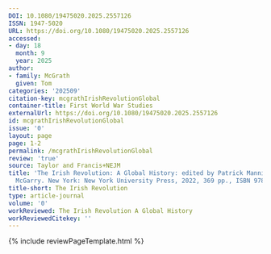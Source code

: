 ```yaml
---
DOI: 10.1080/19475020.2025.2557126
ISSN: 1947-5020
URL: https://doi.org/10.1080/19475020.2025.2557126
accessed:
- day: 18
  month: 9
  year: 2025
author:
- family: McGrath
  given: Tom
categories: '202509'
citation-key: mcgrathIrishRevolutionGlobal
container-title: First World War Studies
externalUrl: https://doi.org/10.1080/19475020.2025.2557126
id: mcgrathIrishRevolutionGlobal
issue: '0'
layout: page
page: 1-2
permalink: /mcgrathIrishRevolutionGlobal
review: 'true'
source: Taylor and Francis+NEJM
title: 'The Irish Revolution: A Global History: edited by Patrick Mannion and Fearghal
  McGarry. New York: New York University Press, 2022, 369 pp., ISBN 9781479808892.'
title-short: The Irish Revolution
type: article-journal
volume: '0'
workReviewed: The Irish Revolution A Global History
workReviewedCitekey: ''
---
```

{% include reviewPageTemplate.html %}